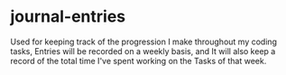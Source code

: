# journal-entries
Used for keeping track of the progression I make throughout my coding tasks, Entries will be recorded on a weekly basis, and It will also keep a record of the total time I've spent working on the Tasks of that week.
